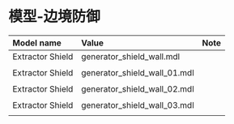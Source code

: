 # 模型-边境防御

| Model name | Value | Note |
| :--- | :--- | :--- |
| Extractor Shield | generator\_shield\_wall.mdl |  |
| Extractor Shield | generator\_shield\_wall\_01.mdl |  |
| Extractor Shield | generator\_shield\_wall\_02.mdl |  |
| Extractor Shield | generator\_shield\_wall\_03.mdl |  |

